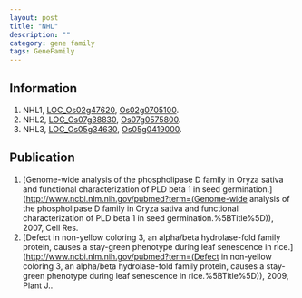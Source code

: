 ```yaml
---
layout: post
title: "NHL"
description: ""
category: gene family
tags: GeneFamily
---
```


## Information
1. NHL1, [LOC_Os02g47620](http://rice.plantbiology.msu.edu/cgi-bin/ORF_infopage.cgi?orf=LOC_Os02g47620), [Os02g0705100](http://rapdb.dna.affrc.go.jp/viewer/gbrowse_details/irgsp1?name=Os02g0705100).
2. NHL2, [LOC_Os07g38830](http://rice.plantbiology.msu.edu/cgi-bin/ORF_infopage.cgi?orf=LOC_Os07g38830), [Os07g0575800](http://rapdb.dna.affrc.go.jp/viewer/gbrowse_details/irgsp1?name=Os07g0575800).
3. NHL3, [LOC_Os05g34630](http://rice.plantbiology.msu.edu/cgi-bin/ORF_infopage.cgi?orf=LOC_Os05g34630), [Os05g0419000](http://rapdb.dna.affrc.go.jp/viewer/gbrowse_details/irgsp1?name=Os05g0419000).

## Publication
1. [Genome-wide analysis of the phospholipase D family in Oryza sativa and functional characterization of PLD beta 1 in seed germination.](http://www.ncbi.nlm.nih.gov/pubmed?term=(Genome-wide analysis of the phospholipase D family in Oryza sativa and functional characterization of PLD beta 1 in seed germination.%5BTitle%5D)), 2007, Cell Res.
2. [Defect in non-yellow coloring 3, an alpha/beta hydrolase-fold family protein, causes a stay-green phenotype during leaf senescence in rice.](http://www.ncbi.nlm.nih.gov/pubmed?term=(Defect in non-yellow coloring 3, an alpha/beta hydrolase-fold family protein, causes a stay-green phenotype during leaf senescence in rice.%5BTitle%5D)), 2009, Plant J..


